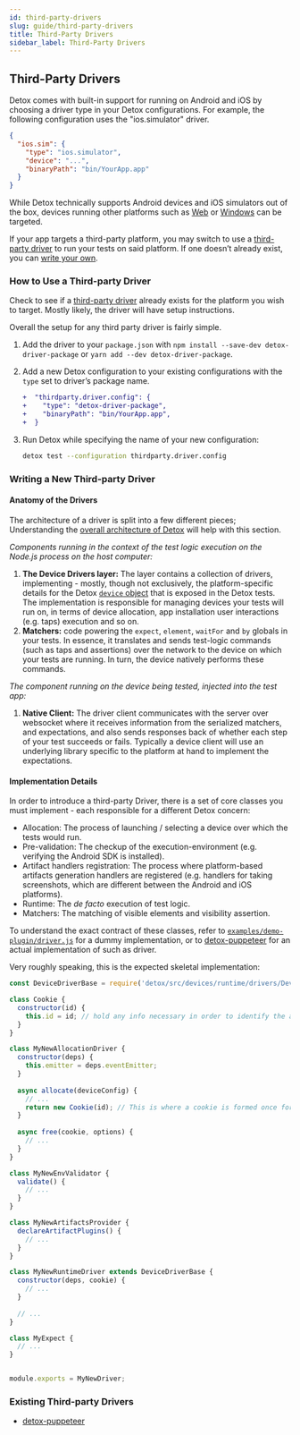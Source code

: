```yaml
---
id: third-party-drivers
slug: guide/third-party-drivers
title: Third-Party Drivers
sidebar_label: Third-Party Drivers
---
```


## Third-Party Drivers

Detox comes with built-in support for running on Android and iOS by choosing a driver type in your Detox configurations.
For example, the following configuration uses the "ios.simulator" driver.

```json
{
  "ios.sim": {
    "type": "ios.simulator",
    "device": "...",
    "binaryPath": "bin/YourApp.app"
  }
}
```

While Detox technically supports Android devices and iOS simulators out of the box, devices running other platforms such as [Web](https://github.com/necolas/react-native-web) or [Windows](https://github.com/microsoft/react-native-windows) can be targeted.

If your app targets a third-party platform, you may switch to use a [third-party driver](#how-to-use-a-third-party-driver) to run your tests on said platform. If one doesn’t already exist, you can [write your own](#Writing-a-new-third-party-driver).

### How to Use a Third-party Driver

Check to see if a [third-party driver](#existing-third-party-drivers) already exists for the platform you wish to target. Mostly likely, the driver will have setup instructions.

Overall the setup for any third party driver is fairly simple.

1. Add the driver to your `package.json` with `npm install --save-dev detox-driver-package` or `yarn add --dev detox-driver-package`.

1. Add a new Detox configuration to your existing configurations with the `type` set to driver’s package name.

   ```diff
   +  "thirdparty.driver.config": {
   +    "type": "detox-driver-package",
   +    "binaryPath": "bin/YourApp.app",
   +  }
   ```

1. Run Detox while specifying the name of your new configuration:

   ```sh
   detox test --configuration thirdparty.driver.config
   ```

### Writing a New Third-party Driver

#### Anatomy of the Drivers

The architecture of a driver is split into a few different pieces; Understanding the [overall architecture of Detox](Introduction.HowDetoxWorks.md#Architecture) will help with this section.

_Components running in the context of the test logic execution on the Node.js process on the host computer:_

1. **The Device Drivers layer:** The layer contains a collection of drivers, implementing - mostly, though not exclusively, the platform-specific details for the Detox [`device` object](https://github.com/wix/Detox/blob/master/docs/APIRef.DeviceObjectAPI.md) that is exposed in the Detox tests.
   The implementation is responsible for managing devices your tests will run on, in terms of device allocation, app installation user interactions (e.g. taps) execution and so on.
1. **Matchers:** code powering the `expect`, `element`, `waitFor` and `by` globals in your tests.
   In essence, it translates and sends test-logic commands (such as taps and assertions) over the network to the device on which your tests are running. In turn, the device natively performs these commands.

_The component running on the device being tested, injected into the test app:_

1. **Native Client:** The driver client communicates with the server over
   websocket where it receives information from the serialized matchers, and expectations, and also sends responses
   back of whether each step of your test succeeds or fails. Typically a device client will use an underlying library specific
   to the platform at hand to implement the expectations.

#### Implementation Details

In order to introduce a third-party Driver, there is a set of core classes you must implement - each responsible for a different Detox concern:

- Allocation: The process of launching / selecting a device over which the tests would run.
- Pre-validation: The checkup of the execution-environment (e.g. verifying the Android SDK is installed).
- Artifact handlers registration: The process where platform-based artifacts generation handlers are registered (e.g. handlers for taking screenshots, which are different between the Android and iOS platforms).
- Runtime: The _de facto_ execution of test logic.
- Matchers: The matching of visible elements and visibility assertion.

To understand the exact contract of these classes, refer to [`examples/demo-plugin/driver.js`](https://github.com/wix/Detox/blob/master/examples/demo-plugin/driver.js) for a dummy implementation, or to [detox-puppeteer](https://github.com/ouihealth/detox-puppeteer) for an actual implementation of such as driver.

Very roughly speaking, this is the expected skeletal implementation:

```js
const DeviceDriverBase = require('detox/src/devices/runtime/drivers/DeviceDriverBase');

class Cookie {
  constructor(id) {
    this.id = id; // hold any info necessary in order to identify the associated device
  }
}

class MyNewAllocationDriver {
  constructor(deps) {
    this.emitter = deps.eventEmitter;
  }
  
  async allocate(deviceConfig) {
    // ...
    return new Cookie(id); // This is where a cookie is formed once for the entire process
  }
  
  async free(cookie, options) {
    // ...
  }
}

class MyNewEnvValidator {
  validate() {
    // ...
  }
}

class MyNewArtifactsProvider {
  declareArtifactPlugins() {
    // ...
  }
}

class MyNewRuntimeDriver extends DeviceDriverBase {
  constructor(deps, cookie) {
    // ...
  }
  
  // ...
}

class MyExpect {
  // ...
}


module.exports = MyNewDriver;
```

### Existing Third-party Drivers

- [detox-puppeteer](https://github.com/ouihealth/detox-puppeteer)
